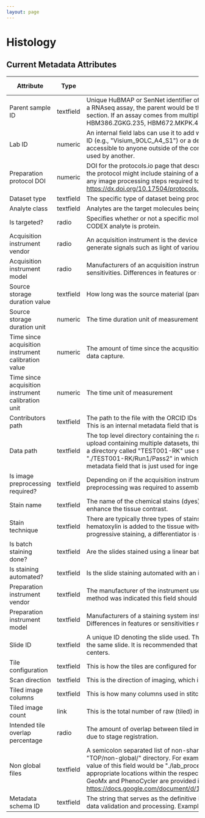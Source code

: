 ```yaml
---
layout: page
---
```


# Histology

## Current Metadata Attributes

| Attribute | Type      | Description              | Allowable Values |
| ----------- | ----------- | -------------------------- | ------------------ |
|Parent sample ID | textfield | Unique HuBMAP or SenNet identifier of the sample (i.e., block, section or suspension) used to perform this assay. For example, for a RNAseq assay, the parent would be the suspension, whereas, for one of the imaging assays, the parent would be the tissue section. If an assay comes from multiple parent samples then this should be a comma separated list. Example: HBM386.ZGKG.235, HBM672.MKPK.442 or SNT232.UBHJ.322, SNT329.ALSK.102| value |
|Lab ID | numeric | An internal field labs can use it to add whatever ID(s) they want or need for dataset validation and tracking. This could be a single ID (e.g., "Visium_9OLC_A4_S1") or a delimited list of IDs (e.g., “9OL; 9OLC.A2; Visium_9OLC_A4_S1”). This field will not be accessible to anyone outside of the consortium and no effort will be made to check if IDs provided by one data provider are also used by another.| value |
|Preparation protocol DOI | numeric | DOI for the protocols.io page that describes the assay or sample procurment and preparation. For example for an imaging assay, the protocol might include staining of a section through the creation of an OME-TIFF file. In this case the protocol would include any image processing steps required to create the OME-TIFF file. Example: https://dx.doi.org/10.17504/protocols.io.eq2lyno9qvx9/v1| value |
|Dataset type | textfield | The specific type of dataset being produced.| value |
|Analyte class | textfield | Analytes are the target molecules being measured with the assay.| value |
|Is targeted? | radio | Specifies whether or not a specific molecule(s) is/are targeted for detection/measurement by the assay ("Yes" or "No"). The CODEX analyte is protein.| value |
|Acquisition instrument vendor | radio | An acquisition instrument is the device that contains the signal detection hardware and signal processing software. Assays generate signals such as light of various intensities or color or signals representing the molecular mass.| value |
|Acquisition instrument model | radio | Manufacturers of an acquisition instrument may offer various versions (models) of that instrument with different features or sensitivities. Differences in features or sensitivities may be relevant to processing or interpretation of the data.| value |
|Source storage duration value | textfield | How long was the source material (parent) stored, prior to this sample being processed.| value |
|Source storage duration unit | numeric | The time duration unit of measurement| value |
|Time since acquisition instrument calibration value | numeric | The amount of time since the acqusition instrument was last serviced by the vendor. This provides a metric for assessing drift in data capture.| value |
|Time since acquisition instrument calibration unit | numeric | The time unit of measurement| value |
|Contributors path | textfield | The path to the file with the ORCID IDs for all contributors of this dataset (e.g., "./extras/contributors.tsv" or "./contributors.tsv"). This is an internal metadata field that is just used for ingest.| value |
|Data path | textfield | The top level directory containing the raw and/or processed data. For a single dataset upload this might be "." where as for a data upload containing multiple datasets, this would be the directory name for the respective dataset. For instance, if the data is within a directory called "TEST001-RK" use syntax "./TEST001-RK" for this field. If there are multiple directory levels, use the format "./TEST001-RK/Run1/Pass2" in which "Pass2" is the subdirectory where the single dataset's data is stored. This is an internal metadata field that is just used for ingest.| value |
|Is image preprocessing required? | textfield | Depending on if the acquisition instrument was a microscope, slide scanner, etc. will indicate whether or not any level of preprocessing was required to assemble the image (e.g., fusing image tiles) .| value |
|Stain name | textfield | The name of the chemical stains (dyes) applied to histology samples to highlight important features of the tissue as well as to enhance the tissue contrast.| value |
|Stain technique | textfield | There are typically three types of stains: progressive, modified progressive, and regressive. Progressive staining occurs when the hematoxylin is added to the tissue without being followed by a differentiator to remove excess dye. With regressive and modified progressive staining, a differentiator is used.| value |
|Is batch staining done? | textfield | Are the slides stained using a linear batch method or individually?| value |
|Is staining automated? | textfield | Is the slide staining automated with an instrument?| value |
|Preparation instrument vendor | textfield | The manufacturer of the instrument used to prepare (staining/processing) the sample for the assay. If an automatic slide staining method was indicated this field should list the manufacturer of the instrument.| value |
|Preparation instrument model | textfield | Manufacturers of a staining system instrument may offer various versions (models) of that instrument with different features. Differences in features or sensitivities may be relevant to processing or interpretation of the data.| value |
|Slide ID | textfield | A unique ID denoting the slide used. This allows users the ability to determine which tissue sections were processed together on the same slide. It is recommended that data providers prefix the ID with the center name, to prevent values overlapping across centers.| value |
|Tile configuration | textfield | This is how the tiles are configured for stitching.| value |
|Scan direction | textfield | This is the direction of imaging, which is required for stitching.| value |
|Tiled image columns | textfield | This is how many columns used in stitching. This is sometimes referred to as the grid size x.| value |
|Tiled image count | link | This is the total number of raw (tiled) images captured, that are to be stitched together.| value |
|Intended tile overlap percentage | radio | The amount of overlap between tiled images. This is the set point, where as during image acquisition there will be slight variations due to stage registration.| value |
|Non global files | textfield | A semicolon separated list of non-shared files to be included in the dataset. The path assumes the files are located in the "TOP/non-global/" directory. For example, for the file is TOP/non-global/lab_processed/images/1-tissue-boundary.geojson the value of this field would be "./lab_processed/images/1-tissue-boundary.geojson". After ingest, these files will be copied to the appropriate locations within the respective dataset directory tree. This field is used for internal HuBMAP processing. Examples for GeoMx and PhenoCycler are provided in the File Locations documentation: https://docs.google.com/document/d/1n2McSs9geA9Eli4QWQaB3c9R3wo5d5U1Xd57DWQfN5Q/edit#heading=h.1u82i4axggee| value |
|Metadata schema ID | textfield | The string that serves as the definitive identifier for the metadata schema version and is readily interpretable by computers for data validation and processing. Example: 22bc762a-5020-419d-b170-24253ed9e8d9 | value | 
